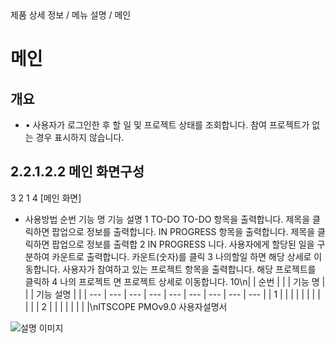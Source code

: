 <!--breadcrumb:제품 상세 정보 / 메뉴 설명 / 메인--><span class="md-breadcrumb">제품 상세 정보 / 메뉴 설명 / 메인</span>
# 메인
<!--5th-h2-toc-->
## 개요

- • 사용자가 로그인한 후 할 일 및 프로젝트 상태를 조회합니다. 참여 프로젝트가 없는 경우 표시하지 않습니다.
## 2.2.1.2.2 메인 화면구성
3
2
1
4
[메인 화면]
- 사용방법
순번 기능 명 기능 설명
1 TO-DO TO-DO 항목을 출력합니다. 제목을 클릭하면 팝업으로 정보를 출력합니다.
IN PROGRESS 항목을 출력합니다. 제목을 클릭하면 팝업으로 정보를 출력합
2 IN PROGRESS
니다.
사용자에게 할당된 일을 구분하여 카운트로 출력합니다. 카운트(숫자)를 클릭
3 나의할일
하면 해당 상세로 이동합니다.
사용자가 참여하고 있는 프로젝트 항목을 출력합니다. 해당 프로젝트를 클릭하
4 나의 프로젝트
면 프로젝트 상세로 이동합니다.
10\n|  | 순번 |  |  | 기능 명 |  |  | 기능 설명 |  |
| --- | --- | --- | --- | --- | --- | --- | --- | --- |
| 1 |  |  |  |  |  |  |  |  |
|  | 2 |  |  |  |  |  |  |  |\nITSCOPE PMOv9.0 사용자설명서


![설명 이미지](/02_outputs/manual_images/2.2.1.2.2.png)
